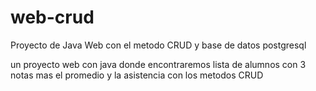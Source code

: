 # web-crud
Proyecto de Java Web con el metodo CRUD y base de datos postgresql

un proyecto  web con java donde encontraremos lista de alumnos con 3 notas mas el promedio y la asistencia con los metodos CRUD
